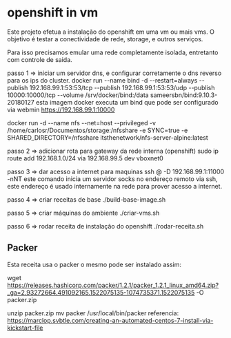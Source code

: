 # openshift in vm

Este projeto efetua a instalação do openshift em uma vm ou mais vms. O objetivo é testar a conectividade de rede, storage, e outros serviços. 

Para isso precisamos emular uma rede completamente isolada, entretanto com controle de saida.

passo 1 => iniciar um servidor dns, e configurar corretamente o dns reverso para os ips do cluster.
  docker run --name bind -d --restart=always   --publish 192.168.99.1:53:53/tcp --publish 192.168.99.1:53:53/udp --publish 10000:10000/tcp   --volume /srv/docker/bind:/data   sameersbn/bind:9.10.3-20180127
  esta imagem docker executa um bind que pode ser configurado via webmin https://192.168.99.1:10000

docker run -d --name nfs --net=host --privileged -v /home/carlosr/Documentos/storage:/nfsshare -e SYNC=true -e SHARED_DIRECTORY=/nfsshare itsthenetwork/nfs-server-alpine:latest

passo 2 => adicionar rota para gateway da rede interna (openshift)
  sudo ip route add 192.168.1.0/24 via 192.168.99.5 dev vboxnet0

passo 3 => dar acesso a internet para maquinas
  ssh <usuario>@<ip> -D 192.168.99.1:11000 -nNT
  este comando inicia um servidor socks no endereço remoto via ssh, este endereço é usado internamente na rede para prover acesso a internet.

passo 4 => criar receitas de base
  ./build-base-image.sh

passo 5 => criar máquinas do ambiente
  ./criar-vms.sh

passo 6 => rodar receita de instalação do openshift
  ./rodar-receita.sh
  
## Packer

Esta receita usa o packer o mesmo pode ser instalado assim:

wget https://releases.hashicorp.com/packer/1.2.1/packer_1.2.1_linux_amd64.zip?_ga=2.93272664.491092165.1522075135-1074735371.1522075135 -O packer.zip

unzip packer.zip
mv packer /usr/local/bin/packer
referencia: https://marclop.svbtle.com/creating-an-automated-centos-7-install-via-kickstart-file
